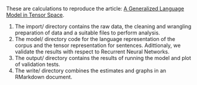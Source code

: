 These are calculations to reproduce the article: 
[A Generalized Language Model in Tensor Space](https://www.semanticscholar.org/paper/A-Generalized-Language-Model-in-Tensor-Space-Zhang-Zhang/fa744ef316f58139506f36bb3504ba5b27301918).


1. The import/ directory contains the raw data, the cleaning and wrangling preparation of data and a suitable files 
to perform analysis.
2. The model/ directory code for the language representation of the corpus and the tensor representation for sentences. 
Adittionaly, we validate the results with respect to Recurrent Neural Networks.
3. The output/ directory contains the results of running the model and plot of validation tests.
4. The write/ directory combines the estimates and graphs in an RMarkdown document.
